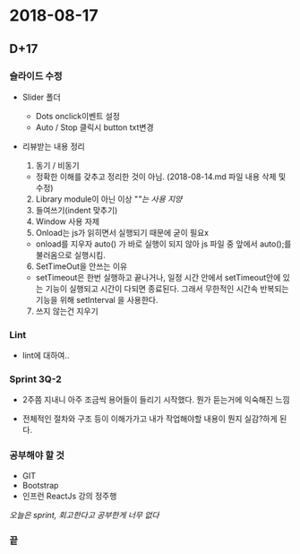 # 2018-08-17
## D+17


### 슬라이드 수정
- Slider 폴더
  - Dots onclick이벤트 설정
  - Auto / Stop 클릭시 button txt변경

- 리뷰받는 내용 정리
  1. 동기 / 비동기
    - 정확한 이해를 갖추고 정리한 것이 아님. (2018-08-14.md 파일 내용 삭제 및 수정)
  2.	Library module이 아닌 이상 "_"는 사용 지양_
  3.	들여쓰기(indent 맞추기)
  4.	Window 사용 자제
  5.	Onload는 js가 읽히면서 실행되기 때문에 굳이 필요x
    - onload를 지우자 auto() 가 바로 실행이 되지 않아 js 파일 중 앞에서 auto();를 불러옴으로 실행시킴.
  6.	SetTimeOut을 안쓰는 이유
    - setTimeout은 한번 실행하고 끝나거나, 일정 시간 안에서 setTimeout안에 있는 기능이 실행되고 시간이 다되면 종료된다. 그래서 무한적인 시간속 반복되는 기능을 위해 setInterval 을 사용한다.
  7.	쓰지 않는건 지우기


### Lint
- lint에 대하여..


### Sprint 3Q-2
- 2주쯤 지내니 아주 조금씩 용어들이 들리기 시작했다. 뭔가 듣는거에 익숙해진 느낌

- 전체적인 절차와 구조 등이 이해가가고 내가 작업해야할 내용이 뭔지 실감?하게 된다.


### 공부해야 할 것
- GIT
- Bootstrap
- 인프런 ReactJs 강의 정주행


*오늘은 sprint, 회고한다고 공부한게 너무 없다*

### 끝
